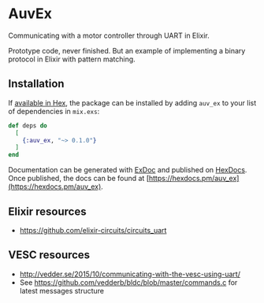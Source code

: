 # AuvEx

Communicating with a motor controller through UART in Elixir.

Prototype code, never finished. But an example of implementing a binary protocol in Elixir with pattern matching.

## Installation

If [available in Hex](https://hex.pm/docs/publish), the package can be installed
by adding `auv_ex` to your list of dependencies in `mix.exs`:

```elixir
def deps do
  [
    {:auv_ex, "~> 0.1.0"}
  ]
end
```

Documentation can be generated with [ExDoc](https://github.com/elixir-lang/ex_doc)
and published on [HexDocs](https://hexdocs.pm). Once published, the docs can
be found at [https://hexdocs.pm/auv_ex](https://hexdocs.pm/auv_ex).


## Elixir resources
* https://github.com/elixir-circuits/circuits_uart


## VESC resources
* http://vedder.se/2015/10/communicating-with-the-vesc-using-uart/
* See https://github.com/vedderb/bldc/blob/master/commands.c for latest messages structure


